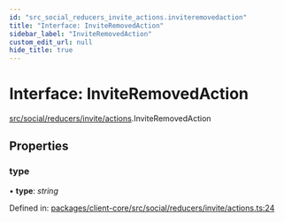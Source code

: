 ```yaml
---
id: "src_social_reducers_invite_actions.inviteremovedaction"
title: "Interface: InviteRemovedAction"
sidebar_label: "InviteRemovedAction"
custom_edit_url: null
hide_title: true
---
```


# Interface: InviteRemovedAction

[src/social/reducers/invite/actions](../modules/src_social_reducers_invite_actions.md).InviteRemovedAction

## Properties

### type

• **type**: *string*

Defined in: [packages/client-core/src/social/reducers/invite/actions.ts:24](https://github.com/xr3ngine/xr3ngine/blob/716a06460/packages/client-core/src/social/reducers/invite/actions.ts#L24)
